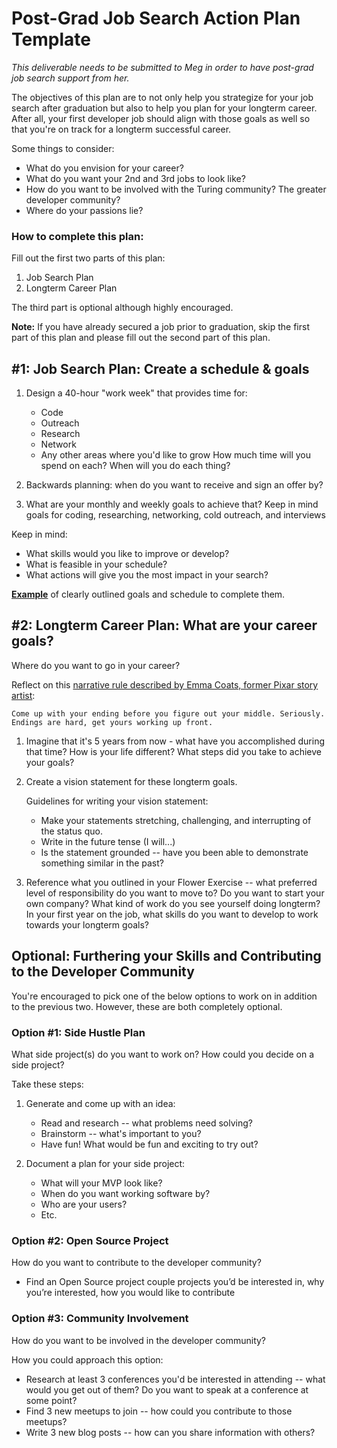 # Post-Grad Job Search Action Plan Template

*This deliverable needs to be submitted to Meg in order to have post-grad job search support from her.*

The objectives of this plan are to not only help you strategize for your job search after graduation but also to help you plan for your longterm career. After all, your first developer job should align with those goals as well so that you're on track for a longterm successful career. 

Some things to consider:

* What do you envision for your career?
* What do you want your 2nd and 3rd jobs to look like?
* How do you want to be involved with the Turing community? The greater developer community?
* Where do your passions lie?

### How to complete this plan:

Fill out the first two parts of this plan:

1. Job Search Plan
2. Longterm Career Plan

The third part is optional although highly encouraged. 

**Note:** If you have already secured a job prior to graduation, skip the first part of this plan and please fill out the second part of this plan. 

## #1: Job Search Plan: Create a schedule & goals
1. Design a 40-hour "work week" that provides time for: 
	* Code
	* Outreach
	* Research 
	* Network   
	* Any other areas where you'd like to grow
How much time will you spend on each? When will you do each thing?



2. Backwards planning: when do you want to receive and sign an offer by?



3. What are your monthly and weekly goals to achieve that? Keep in mind goals for coding, researching, networking, cold outreach, and interviews

Keep in mind:

* What skills would you like to improve or develop?
* What is feasible in your schedule?
* What actions will give you the most impact in your search?


**[Example](https://gist.github.com/kjs222/7ef5e79a71eedf9d8c8d401da1e687c7)** of clearly outlined goals and schedule to complete them. 


## #2: Longterm Career Plan: What are your career goals?
Where do you want to go in your career? 

Reflect on this [narrative rule described by Emma Coats, former Pixar story artist](http://storyshots.tumblr.com/post/25032057278/22-storybasics-ive-picked-up-in-my-time-at-pixar):

	Come up with your ending before you figure out your middle. Seriously. 
	Endings are hard, get yours working up front.
	
1. Imagine that it's 5 years from now - what have you accomplished during that time? How is your life different? What steps did you take to achieve your goals?


2. Create a vision statement for these longterm goals.

	Guidelines for writing your vision statement:

	* Make your statements stretching, challenging, and interrupting of the status quo.
	* Write in the future tense (I will...)
	* Is the statement grounded -- have you been able to demonstrate something similar in the past?


3. Reference what you outlined in your Flower Exercise -- what preferred level of responsibility do you want to move to? Do you want to start your own company? What kind of work do you see yourself doing longterm? In your first year on the job, what skills do you want to develop to work towards your longterm goals?



## Optional: Furthering your Skills and Contributing to the Developer Community
You're encouraged to pick one of the below options to work on in addition to the previous two. However, these are both completely optional.

### Option #1: Side Hustle Plan
What side project(s) do you want to work on? How could you decide on a side project?

Take these steps:

1. Generate and come up with an idea:
	* Read and research -- what problems need solving?
	* Brainstorm -- what's important to you?
	* Have fun! What would be fun and exciting to try out?

2. Document a plan for your side project:
	* What will your MVP look like?
	* When do you want working software by?
	* Who are your users?
	* Etc.



### Option #2: Open Source Project
How do you want to contribute to the developer community? 

* Find an Open Source project couple projects you’d be interested in, why you’re interested, how you would like to contribute



### Option #3: Community Involvement
How do you want to be involved in the developer community?

How you could approach this option:

* Research at least 3 conferences you'd be interested in attending -- what would you get out of them? Do you want to speak at a conference at some point?
* Find 3 new meetups to join -- how could you contribute to those meetups?
* Write 3 new blog posts -- how can you share information with others?
